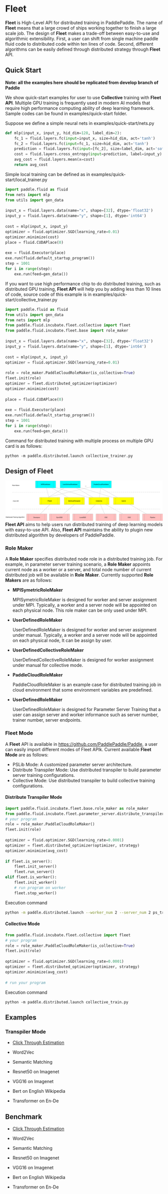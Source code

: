 
# Fleet

**Fleet** is High-Level API for distributed training in PaddlePaddle. The name of **Fleet** means that a large crowd of ships working together to finish a large scale job. The design of **Fleet** makes a trade-off between easy-to-use and algorithmic extensibility. First, a user can shift from single machine paddle fluid code to distributed code within ten lines of code. Second, different algorithms can be easily defined through distributed strategy through **Fleet** API.

## Quick Start

**Note: all the examples here should be replicated from develop branch of Paddle**

We show quick-start examples for user to use **Collective** training with **Fleet API**. Multiple GPU training is frequently used in modern AI models that require high performance computing ability of deep learning framework. Sample codes can be found in examples/quick-start folder.

Suppose we define a simple neural nets in examples/quick-start/nets.py
```python
def mlp(input_x, input_y, hid_dim=128, label_dim=2):
    fc_1 = fluid.layers.fc(input=input_x, size=hid_dim, act='tanh')
    fc_2 = fluid.layers.fc(input=fc_1, size=hid_dim, act='tanh')
    prediction = fluid.layers.fc(input=[fc_2], size=label_dim, act='softmax')
    cost = fluid.layers.cross_entropy(input=prediction, label=input_y)
    avg_cost = fluid.layers.mean(x=cost)
    return avg_cost
```

Simple local training can be defined as in examples/quick-start/local_trainer.py
```python
import paddle.fluid as fluid
from nets import mlp
from utils import gen_data

input_x = fluid.layers.data(name="x", shape=[32], dtype='float32')
input_y = fluid.layers.data(name="y", shape=[1], dtype='int64')

cost = mlp(input_x, input_y)
optimizer = fluid.optimizer.SGD(learning_rate=0.01)
optimizer.minimize(cost)
place = fluid.CUDAPlace(0)

exe = fluid.Executor(place)
exe.run(fluid.default_startup_program())
step = 1001
for i in range(step):
    exe.run(feed=gen_data())
```

If you want to use high performance chip to do distributed training, such as distributed GPU training, **Fleet API** will help you by adding less than 10 lines of code, source code of this example is in examples/quick-start/collective_trainer.py

```python
import paddle.fluid as fluid
from utils import gen_data
from nets import mlp
from paddle.fluid.incubate.fleet.collective import fleet
from paddle.fluid.incubate.fleet.base import role_maker

input_x = fluid.layers.data(name="x", shape=[32], dtype='float32')
input_y = fluid.layers.data(name="y", shape=[1], dtype='int64')

cost = mlp(input_x, input_y)
optimizer = fluid.optimizer.SGD(learning_rate=0.01)

role = role_maker.PaddleCloudRoleMaker(is_collective=True)
fleet.init(role)
optimizer = fleet.distributed_optimizer(optimizer)
optimizer.minimize(cost)

place = fluid.CUDAPlace(0)

exe = fluid.Executor(place)
exe.run(fluid.default_startup_program())
step = 1001
for i in range(step):
    exe.run(feed=gen_data())
```

Command for distributed training with multiple process on multiple GPU card is as follows:
```
python -m paddle.distributed.launch collective_trainer.py
```

## Design of Fleet
![Fleet API Overview](fleet_design.png)
**Fleet API** aims to help users run distributed training of deep learning models with easy-to-use API. Also, **Fleet API** maintains the ability to plugin new distributed algorithm by developers of PaddlePaddle.

### Role Maker
A **Role Maker** specifies distributed node role in a distributed training job. For example, in parameter server training scenario, a **Role Maker** appoints current node as a worker or a server, and total node number of current distributed job will be available in **Role Maker**. Currently supported **Role Makers** are as follows:

- **MPISymetricRoleMaker**

  MPISymetricRoleMaker is designed for worker and server assignment
  under MPI. Typically, a worker and a server node will be appointed
  on each physical node. This role maker can be only used under MPI.

- **UserDefinedRoleMaker**

  UserDefinedRoleMaker is designed for worker and server assignment
  under manual. Typically, a worker and a server node will be appointed
  on each physical node, It can be assign by user.
  
- **UserDefinedCollectiveRoleMaker**

  UserDefinedCollectiveRoleMaker is designed for worker assignment
  under manual for collective mode.
  
- **PaddleCloudRoleMaker**

  PaddleCloudRoleMaker is an example case for distributed training job in cloud environment that some environment variables   are predefined. 
  
- **UserDefinedRoleMaker**

  UserDefinedRoleMaker is designed for Parameter Server Training that a user can assign server and worker informance such as server number, trainer number, server endpoints.

### Fleet Mode
A **Fleet** API is available in https://github.com/PaddlePaddle/Paddle, a user can easily import different modes of Fleet APIk. Current available **Fleet Mode** are as follows:
- PSLib Mode: A customized parameter server architecture.
- Distribute Transpiler Mode: Use distributed transpiler to build parameter server training configurations.
- Collective Mode: Use distributed transpiler to build collective training configurations.

#### Distribute Transpiler Mode

```python
import paddle.fluid.incubate.fleet.base.role_maker as role_maker
from paddle.fluid.incubate.fleet.parameter_server.distribute_transpiler import fleet
# your program
role = role_maker.PaddleCloudRoleMaker()
fleet.init(role)

optimizer = fluid.optimizer.SGD(learning_rate=0.0001)
optimizer = fleet.distributed_optimizer(optimizer, strategy)
optimizer.minimize(avg_cost)

if fleet.is_server():
    fleet.init_server()
    fleet.run_server()
elif fleet.is_worker():
    fleet.init_worker()
    # run program on worker
    fleet.stop_worker()
```

Execution command

```bash
python -m paddle.distributed.launch --worker_num 2 --server_num 2 ps_train.py
```

#### Collective Mode

```python
from paddle.fluid.incubate.fleet.collective import fleet
# your program
role = role_maker.PaddleCloudRoleMaker(is_collective=True)
fleet.init(role)

optimizer = fluid.optimizer.SGD(learning_rate=0.0001)
optimizer = fleet.distributed_optimizer(optimizer, strategy)
optimizer.minimize(avg_cost)

# run your program
```

Execution command

```base
python -m paddle.distributed.launch collective_train.py
```

## Examples

### Transpiler Mode
- [Click Through Estimation](https://github.com/PaddlePaddle/Fleet/tree/develop/examples/ctr)

- Word2Vec

- Semantic Matching

- Resnet50 on Imagenet

- VGG16 on Imagenet

- Bert on English Wikipedia

- Transformer on En-De


## Benchmark

- [Click Through Estimation](https://github.com/PaddlePaddle/Fleet/tree/develop/benchmark/ps/ctr)

- Word2Vec

- Semantic Matching

- Resnet50 on Imagenet

- VGG16 on Imagenet

- Bert on English Wikipedia

- Transformer on En-De
